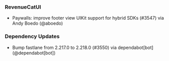 ### RevenueCatUI
* Paywalls: improve footer view UIKit support for hybrid SDKs (#3547) via Andy Boedo (@aboedo)
### Dependency Updates
* Bump fastlane from 2.217.0 to 2.218.0 (#3550) via dependabot[bot] (@dependabot[bot])
